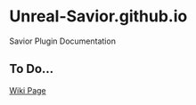 # Unreal-Savior.github.io
Savior Plugin Documentation

## To Do...

[Wiki Page](https://github.com/BrUnOXaVIeRLeiTE/Unreal-Savior.github.io/wiki "Savior Plugin Wiki")